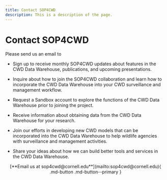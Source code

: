 ```yaml
---
title: Contact SOP4CWD
description: This is a description of the page.
---
```


# **Contact SOP4CWD**

Please send us an email to

* Sign up to receive monthly SOP4CWD updates about features in the CWD Data Warehouse, publications, and upcoming presentations. 

* Inquire about how to join the SOP4CWD collaboration and learn how to incorporate the CWD Data Warehouse into your CWD surveillance and management workflow.

* Request a Sandbox account to explore the functions of the CWD Data Warehouse prior to joining the project.

* Receive information about obtaining data from the CWD Data Warehouse for your research.

* Join our efforts in developing new CWD models that can be incorporated into the CWD Data Warehouse to help wildlife agencies with surveillance and management activities.

* Share your ideas about how we can build better tools and services in the CWD Data Warehouse.

<center>[**Email us at sop4cwd@cornell.edu**](mailto:sop4cwd@cornell.edu){ .md-button .md-button--primary }<center>